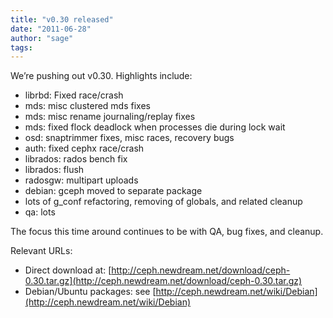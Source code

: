 ```yaml
---
title: "v0.30 released"
date: "2011-06-28"
author: "sage"
tags: 
---
```


We’re pushing out v0.30. Highlights include:

- librbd: Fixed race/crash
- mds: misc clustered mds fixes
- mds: misc rename journaling/replay fixes
- mds: fixed flock deadlock when processes die during lock wait
- osd: snaptrimmer fixes, misc races, recovery bugs
- auth: fixed cephx race/crash
- librados: rados bench fix
- librados: flush
- radosgw: multipart uploads
- debian: gceph moved to separate package
- lots of g\_conf refactoring, removing of globals, and related cleanup
- qa: lots

The focus this time around continues to be with QA, bug fixes, and cleanup.

Relevant URLs:

- Direct download at: [http://ceph.newdream.net/download/ceph-0.30.tar.gz](http://ceph.newdream.net/download/ceph-0.30.tar.gz)
- Debian/Ubuntu packages: see [http://ceph.newdream.net/wiki/Debian](http://ceph.newdream.net/wiki/Debian)

